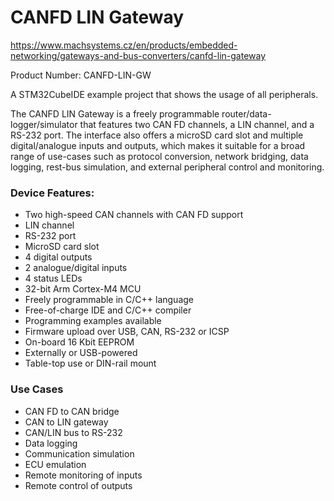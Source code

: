 # CANFD LIN Gateway
https://www.machsystems.cz/en/products/embedded-networking/gateways-and-bus-converters/canfd-lin-gateway

Product Number: CANFD-LIN-GW

A STM32CubeIDE example project that shows the usage of all peripherals.

The CANFD LIN Gateway is a freely programmable router/data-logger/simulator that features two CAN FD channels, a LIN channel, and a RS-232 port. The interface also offers a microSD card slot and multiple digital/analogue inputs and outputs, which makes it suitable for a broad range of use-cases such as protocol conversion, network bridging, data logging, rest-bus simulation, and external peripheral control and monitoring.

### Device Features:
- Two high-speed CAN channels with CAN FD support
- LIN channel
- RS-232 port
- MicroSD card slot
- 4 digital outputs
- 2 analogue/digital inputs
- 4 status LEDs
- 32-bit Arm Cortex-M4 MCU
- Freely programmable in C/C++ language
- Free-of-charge IDE and C/C++ compiler
- Programming examples available
- Firmware upload over USB, CAN, RS-232 or ICSP
- On-board 16 Kbit EEPROM
- Externally or USB-powered
- Table-top use or DIN-rail mount

### Use Cases
- CAN FD to CAN bridge
- CAN to LIN gateway
- CAN/LIN bus to RS-232
- Data logging
- Communication simulation
- ECU emulation
- Remote monitoring of inputs
- Remote control of outputs
